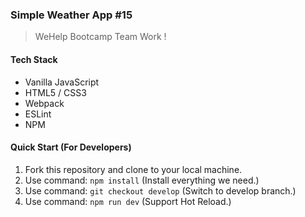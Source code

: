 ### Simple Weather App #15
> WeHelp Bootcamp Team Work !

#### Tech Stack
- Vanilla JavaScript
- HTML5 / CSS3
- Webpack
- ESLint
- NPM

#### Quick Start (For Developers)
1. Fork this repository and clone to your local machine.
2. Use command: `npm install` (Install everything we need.)
3. Use command: `git checkout develop` (Switch to develop branch.)
4. Use command: `npm run dev` (Support Hot Reload.)